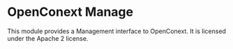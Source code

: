 OpenConext Manage
=================

This module provides a Management interface to OpenConext. It is licensed under the Apache 2 license.

